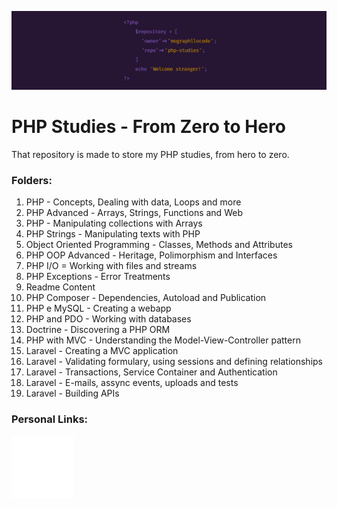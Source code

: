 ![Welcome Stranger](https://raw.githubusercontent.com/MographlloCode/php-studies/main/9%20-%20readme-content/php_banner.png "Welcome Stranger")

# PHP Studies - From Zero to Hero
That repository is made to store my PHP studies, from hero to zero.

### Folders:
1. PHP - Concepts, Dealing with data, Loops and more
2. PHP Advanced - Arrays, Strings, Functions and Web
3. PHP - Manipulating collections with Arrays
4. PHP Strings - Manipulating texts with PHP
5. Object Oriented Programming - Classes, Methods and Attributes
6. PHP OOP Advanced - Heritage, Polimorphism and Interfaces
7. PHP I/O = Working with files and streams
8. PHP Exceptions - Error Treatments
9. Readme Content
10. PHP Composer - Dependencies, Autoload and Publication
11. PHP e MySQL - Creating a webapp
12. PHP and PDO - Working with databases
13. Doctrine - Discovering a PHP ORM
14. PHP with MVC - Understanding the Model-View-Controller pattern
15. Laravel - Creating a MVC application
16. Laravel - Validating formulary, using sessions and defining relationships
17. Laravel - Transactions, Service Container and Authentication
18. Laravel - E-mails, assync events, uploads and tests
19. Laravel - Building APIs

### Personal Links:
[![Linkedin](https://raw.githubusercontent.com/MographlloCode/php-studies/c6af51e3a2eda67da8df700275b8865ee4a82267/9%20-%20readme-content/linkedln.svg "Linkedin")](https://www.linkedin.com/in/mographllo/ "Linkedin")
